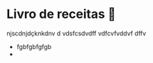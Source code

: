 # Livro de receitas :meat_on_bone:

njscdnjdçknkdnv  d vdsfcsdvdff vdfcvfvddvf dffv  

- fgbfgbfgfgb
- ​

